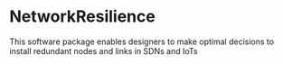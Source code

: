 # NetworkResilience
This software package enables designers to make optimal decisions to install redundant nodes and links in SDNs and IoTs
